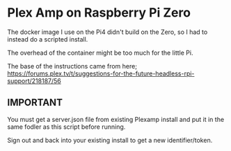 # Plex Amp on Raspberry Pi Zero

The docker image I use on the Pi4 didn't build on the Zero, so I had to instead do a scripted install.

The overhead of the container might be too much for the little Pi.

The base of the instructions came from here; <https://forums.plex.tv/t/suggestions-for-the-future-headless-rpi-support/218187/56>

## IMPORTANT

You must get a server.json file from existing Plexamp install and put it in the same fodler as this script before running.

Sign out and back into your existing install to get a new identifier/token.
